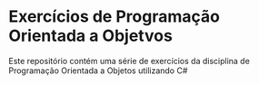 # Exercícios de Programação Orientada a Objetvos
Este repositório contém uma série de exercícios da disciplina de Programação Orientada a Objetos utilizando C#

